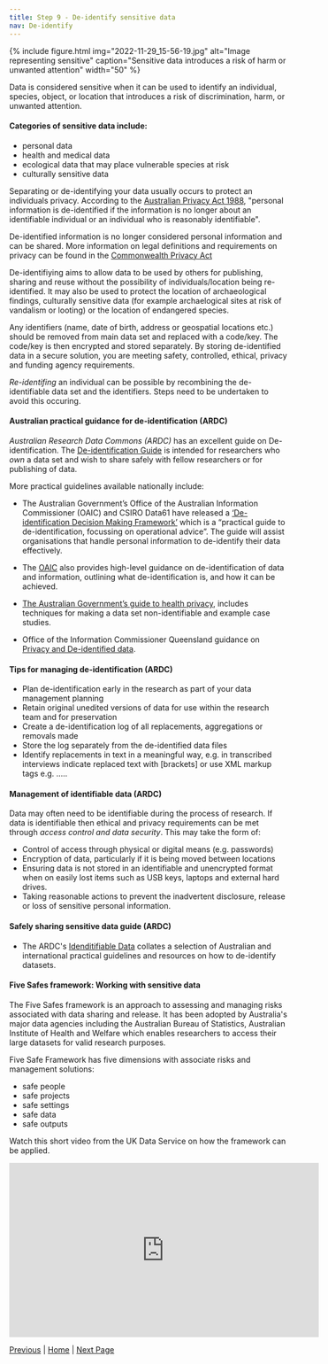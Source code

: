 ```yaml
---
title: Step 9 - De-identify sensitive data
nav: De-identify
---
```

{% include figure.html img="2022-11-29_15-56-19.jpg" alt="Image representing sensitive" caption="Sensitive data introduces a risk of harm or unwanted attention" width="50" %}

Data is considered sensitive when it can be used to identify an individual, species, object, or location that introduces a risk of discrimination, harm, or unwanted attention. 

#### Categories of sensitive data include:

* personal data
* health and medical data 
* ecological data that may place vulnerable species at risk
* culturally sensitive data

Separating or de-identifying your data usually occurs to protect an individuals privacy.  According to the [Australian Privacy Act 1988](https://www.legislation.gov.au/Details/C2016C00979), "personal information is de-identified if the information is no longer about an identifiable individual or an individual who is reasonably identifiable".  

De-identified information is no longer considered personal information and can be shared. More information on legal definitions and requirements on privacy can be found in  the [Commonwealth Privacy Act](https://www.legislation.gov.au/Details/C2016C00979)

De-identifiying aims to allow data to be used by others for publishing, sharing and reuse without the possibility of individuals/location being re-identified. It may also be used to protect the location of archaeological findings, culturally sensitive data (for example archaelogical sites at risk of vandalism or looting) or the location of endangered species.  

Any identifiers (name, date of birth, address or geospatial locations etc.) should be removed from main data set and replaced with a code/key.  The code/key is then encrypted and stored separately. By storing de-identified data in a secure solution, you are meeting safety, controlled, ethical, privacy and funding agency requirements.  

*Re-identifing* an individual can be possible by recombining the de-identifiable data set and the identifiers. Steps need to be undertaken to avoid this occuring.

#### Australian practical guidance for de-identification (ARDC)
*Australian Research Data Commons (ARDC)* has an excellent guide on De-identification.  The [De-identification Guide](https://www.ands.org.au/working-with-data/sensitive-data/de-identifying-data) is intended for researchers who *own* a data set and wish to share safely with fellow researchers or for publishing of data.

More practical guidelines available nationally include:

* The Australian Government’s Office of the Australian Information Commissioner (OAIC) and CSIRO Data61 have released a [‘De-identification Decision Making Framework’](https://www.oaic.gov.au/privacy/guidance-and-advice/de-identification-decision-making-framework) which is a “practical guide to de-identification, focussing on operational advice”.  The guide will assist organisations that handle personal information to de-identify their data effectively. 

* The [OAIC](https://www.oaic.gov.au/agencies-and-organisations/guides/de-identification-and-the-privacy-act) also provides high-level guidance on de-identification of data and information, outlining what de-identification is, and how it can be achieved. 

* [The Australian Government’s guide to health privacy](https://www.oaic.gov.au/privacy/guidance-and-advice/guide-to-health-privacy), includes techniques for making a data set non-identifiable and example case studies.
 
* Office of the Information Commissioner Queensland guidance on [Privacy and De-identified data](https://www.oic.qld.gov.au/guidelines/for-government/guidelines-privacy-principles/anonymity/privacy-and-de-identification).

#### Tips for managing de-identification (ARDC)

* Plan de-identification early in the research as part of your data management planning
* Retain original unedited versions of data for use within the research team and for preservation
* Create a de-identification log of all replacements, aggregations or removals made
* Store the log separately from the de-identified data files
* Identify replacements in text in a meaningful way, e.g. in transcribed interviews indicate replaced text with [brackets] or use XML markup tags e.g. <anon>.....</anon>

#### Management of identifiable data (ARDC)

Data may often need to be identifiable during the process of research. If data is identifiable then ethical and privacy requirements can be met through *access control and data security*. This may take the form of:

* Control of access through physical or digital means (e.g. passwords)
* Encryption of data, particularly if it is being moved between locations
* Ensuring data is not stored in an identifiable and unencrypted format when on easily lost items such as USB keys, laptops and external hard drives.
* Taking reasonable actions to prevent the inadvertent disclosure, release or loss of sensitive personal information.

#### Safely sharing sensitive data guide (ARDC)
* The ARDC's [Idenditifiable Data](https://ardc.edu.au/resource/identifiable-data/) collates a selection of Australian and international practical guidelines and resources on how to de-identify datasets.  

#### Five Safes framework: Working with sensitive data 

The Five Safes framework is an approach to assessing and managing risks associated with data sharing and release.  It has been adopted by Australia's major data agencies including the Australian Bureau of Statistics, Australian Institute of Health and Welfare which enables researchers to access their large datasets for valid research purposes.

Five Safe Framework has five dimensions with associate risks and management solutions:
* safe people
* safe projects
* safe settings
* safe data
* safe outputs

Watch this short video from the UK Data Service on how the framework can be applied.
<iframe width="560" height="315" src="https://www.youtube.com/embed/Mln9T52mwj0" title="YouTube video player" frameborder="0" allow="accelerometer; autoplay; clipboard-write; encrypted-media; gyroscope; picture-in-picture" allowfullscreen></iframe>


[Previous]() | [Home]() | [Next Page]()
